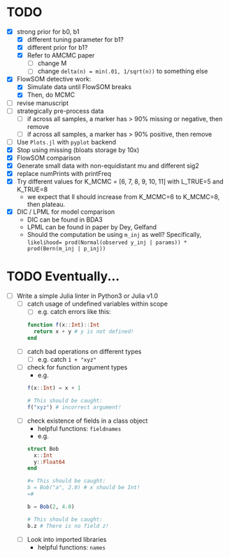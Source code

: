 # TODO
- [x] strong prior for b0, b1
    - [x] different tuning parameter for b1?
    - [x] different prior for b1?
    - [x] Refer to AMCMC paper
        - [ ] change M
        - [ ] change `delta(n) = min(.01, 1/sqrt(n))` to something else
- [x] FlowSOM detective work:
    - [x] Simulate data until FlowSOM breaks
    - [x] Then, do MCMC
- [ ] revise manuscript
- [ ] strategically pre-process data
    - [ ] if across all samples, a marker has > 90% missing or negative, then remove
    - [ ] if across all samples, a marker has > 90% positive, then remove
- [ ] Use `Plots.jl` with `pyplot` backend
- [x] Stop using missing (bloats storage by 10x)
- [x] FlowSOM comparison
- [x] Generate small data with non-equidistant mu and different sig2
- [x] replace numPrints with printFreq
- [x] Try different values for K_MCMC = [6, 7, 8, 9, 10, 11] with L_TRUE=5 and K_TRUE=8
    - we expect that ll should increase from K_MCMC=6 to K_MCMC=8, then plateau.
- [x] DIC / LPML for model comparison
    - DIC can be found in BDA3
    - LPML can be found in paper by Dey, Gelfand
    - Should the computation be using `m_inj` as well? Specifically,
      `likelihood= prod(Normal(observed y_inj | params)) * prod(Bern(m_inj | p_inj))`


# TODO Eventually...
- [ ] Write a simple Julia linter in Python3 or Julia v1.0
    - [ ] catch usage of undefined variables within scope
        - [ ] e.g. catch errors like this:
        ``` julia
        function f(x::Int)::Int
          return x + y # y is not defined!
        end
        ```
    - [ ] catch bad operations on different types
        - [ ] e.g. catch `1 + "xyz"`
    - [ ] check for function argument types
        - e.g.
        ```julia
        f(x::Int) = x + 1

        # This should be caught:
        f("xyz") # incorrect argument!
        ```
    - [ ] check existence of fields in a class object
        - helpful functions: `fieldnames`
        - e.g.
        ```julia
        struct Bob
          x::Int
          y::Float64
        end

        #= This should be caught:
        b = Bob("a", 2.0) # x should be Int!
        =# 

        b = Bob(2, 4.0)

        # This should be caught:
        b.z # There is no field z!
        ```
    - [ ] Look into imported libraries
        - helpful functions: `names`

